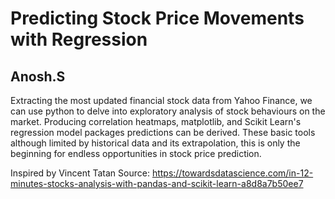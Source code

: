 # Predicting Stock Price Movements with Regression
## Anosh.S

Extracting the most updated financial stock data from Yahoo Finance, we can use python to delve into exploratory analysis of stock behaviours on the market. Producing correlation heatmaps, matplotlib, and Scikit Learn's regression model packages predictions can be derived. These basic tools although limited by historical data and its extrapolation, this is only the beginning for endless opportunities in stock price prediction.

Inspired by Vincent Tatan
Source: https://towardsdatascience.com/in-12-minutes-stocks-analysis-with-pandas-and-scikit-learn-a8d8a7b50ee7

